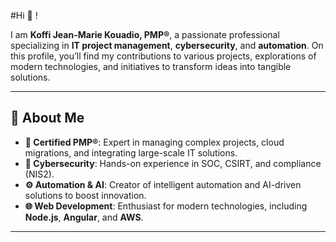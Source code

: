 #Hi 👋 !

I am **Koffi Jean-Marie Kouadio, PMP®**, a passionate professional specializing in **IT project management**, **cybersecurity**, and **automation**. On this profile, you’ll find my contributions to various projects, explorations of modern technologies, and initiatives to transform ideas into tangible solutions.

---

## 🌟 About Me  
- **📌 Certified PMP®**: Expert in managing complex projects, cloud migrations, and integrating large-scale IT solutions.  
- **🔐 Cybersecurity**: Hands-on experience in SOC, CSIRT, and compliance (NIS2).  
- **⚙️ Automation & AI**: Creator of intelligent automation and AI-driven solutions to boost innovation.  
- **🌐 Web Development**: Enthusiast for modern technologies, including **Node.js**, **Angular**, and **AWS**.  

---


